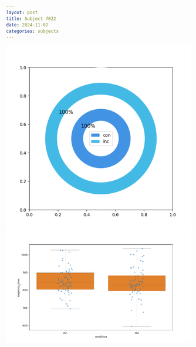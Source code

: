 ```yaml
---
layout: post
title: Subject 7022
date: 2024-11-02
categories: subjects
---
```


![](data/7022/run-4/7022_accuracy_by_condition.png)
![](data/7022/run-4/7022_rt.png)
